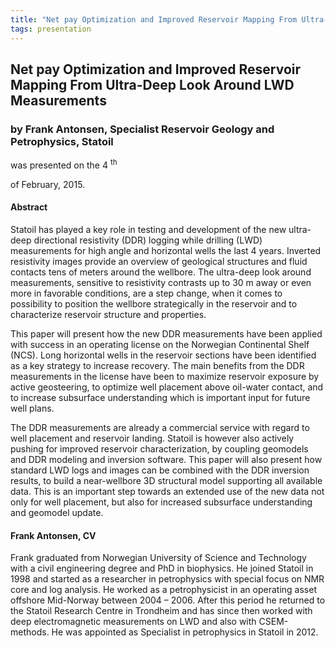 ```yaml
---
title: "Net pay Optimization and Improved Reservoir Mapping From Ultra-Deep Look Around LWD Measurements (Frank Antonsen, Statoil)"
tags: presentation 
---
```



		
<h2>
Net pay Optimization and Improved Reservoir Mapping From Ultra-Deep Look Around LWD Measurements
</h2>

 



		
<h3>
by Frank Antonsen, Specialist Reservoir Geology and Petrophysics, Statoil
</h3>

 



 
<p>
was presented on the 4
<sup>
th
</sup>

 of February, 2015.
</p>

	

 
<h4>
Abstract
</h4>





<p>
Statoil has played a key role in testing and development of the new ultra-deep directional resistivity (DDR) logging while drilling (LWD) measurements for high angle and horizontal wells the last 4 years. Inverted resistivity images provide an overview of geological structures and fluid contacts tens of meters around the wellbore. The ultra-deep look around measurements, sensitive to resistivity contrasts up to 30 m away or even more in favorable conditions, are a step change, when it comes to possibility to position the wellbore strategically in the reservoir and to characterize reservoir structure and properties. 

</p>

<p>
This paper will present how the new DDR measurements have been applied with success in an operating license on the Norwegian Continental Shelf (NCS). Long horizontal wells in the reservoir sections have been identified as a key strategy to increase recovery. The main benefits from the DDR measurements in the license have been to maximize reservoir exposure by active geosteering, to optimize well placement above oil-water contact, and to increase subsurface understanding which is important input for future well plans.

</p>

<p>
The DDR measurements are already a commercial service with regard to well placement and reservoir landing. Statoil is however also actively pushing for improved reservoir characterization, by coupling geomodels and DDR modeling and inversion software. This paper will also present how standard LWD logs and images can be combined with the DDR inversion results, to build a near-wellbore 3D structural model supporting all available data. This is an important step towards an extended use of the new data not only for well placement, but also for increased subsurface understanding and geomodel update.

</p>





<h4>
Frank Antonsen, CV
</h4>





<p>
Frank graduated from Norwegian University of Science and Technology with a civil engineering degree and PhD in biophysics. He joined Statoil in 1998 and started as a researcher in petrophysics with special focus on NMR core and log analysis. He worked as a petrophysicist in an operating asset offshore Mid-Norway between 2004 – 2006. After this period he returned to the Statoil Research Centre in Trondheim and has since then worked with deep electromagnetic measurements on LWD and also with CSEM-methods. He was appointed as Specialist in petrophysics in Statoil in 2012.
</p>



 

	

